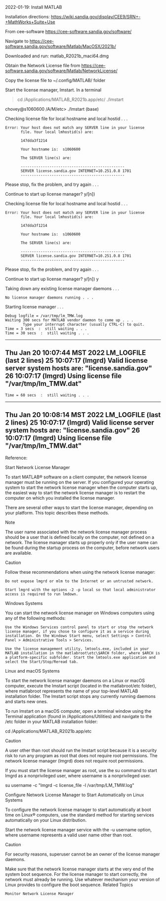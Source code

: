 2022-01-19: Install MATLAB 

Installation directions:
https://wiki.sandia.gov/display/CEE9/SRN+-+MathWorks+Suite+Use


From cee-software
https://cee-software.sandia.gov/software/

Navigate to
https://cee-software.sandia.gov/software/Matlab/MacOSX/2021b/

Downloaded and run:
matlab_R2021b_maci64.dmg

Obtain the Network License file from 
https://cee-software.sandia.gov/software/Matlab/NetworkLicense/

Copy the license file to
~/.config/MATLAB/ folder

Start the license manager, lmstart.  In a terminal
> cd /Applications/MATLAB_R2021b.app/etc/
> ./lmstart


chovey@s1060600 /A/M/etc> ./lmstart                                                                                    (base)

Checking license file for local hostname and local hostid . . .

    Error: Your host does not match any SERVER line in your license
           file. Your local lmhostid(s) are:

           147dda3f1214

           Your hostname is:  s1060600

           The SERVER line(s) are:

           -----------------------------------------------
           SERVER license.sandia.gov INTERNET=10.251.0.8 1701
           -----------------------------------------------

Please stop, fix the problem, and try again . . .

Continue to start up license manager? y/[n])


Checking license file for local hostname and local hostid . . .

    Error: Your host does not match any SERVER line in your license
           file. Your local lmhostid(s) are:

           147dda3f1214

           Your hostname is:  s1060600

           The SERVER line(s) are:

           -----------------------------------------------
           SERVER license.sandia.gov INTERNET=10.251.0.8 1701
           -----------------------------------------------

Please stop, fix the problem, and try again . . .

Continue to start up license manager? y/[n]) y

Taking down any existing license manager daemons . . .

    No license manager daemons running . . .

Starting license manager . . .

    Debug logfile = /var/tmp/lm_TMW.log
    Waiting 300 secs for MATLAB vendor daemon to come up . . .
            Type your interrupt character (usually CTRL-C) to quit.
    Time = 3 secs  :  still waiting . . .
    Time = 30 secs  :  still waiting . . .
------------------------------------------------------------------------
Thu Jan 20 10:07:44 MST 2022    LM_LOGFILE (last 2 lines)
25 10:07:17 (lmgrd) Valid license server system hosts are: "license.sandia.gov"
26 10:07:17 (lmgrd) Using license file "/var/tmp/lm_TMW.dat"
------------------------------------------------------------------------
    Time = 60 secs  :  still waiting . . .
------------------------------------------------------------------------
Thu Jan 20 10:08:14 MST 2022    LM_LOGFILE (last 2 lines)
25 10:07:17 (lmgrd) Valid license server system hosts are: "license.sandia.gov"
26 10:07:17 (lmgrd) Using license file "/var/tmp/lm_TMW.dat"
------------------------------------------------------------------------




Reference:

Start Network License Manager

To start MATLAB® software on a client computer, the network license manager must be running on the server. If you configured your operating system to start the network license manager when the computer starts up, the easiest way to start the network license manager is to restart the computer on which you installed the license manager.

There are several other ways to start the license manager, depending on your platform. This topic describes these methods.

Note

The user name associated with the network license manager process should be a user that is defined locally on the computer, not defined on a network. The license manager starts up properly only if the user name can be found during the startup process on the computer, before network users are available.

Caution

Follow these recommendations when using the network license manager:

    Do not expose lmgrd or mlm to the Internet or an untrusted network.

    Start lmgrd with the options -2 -p local so that local administrator access is required to run lmdown.

Windows Systems

You can start the network license manager on Windows computers using any of the following methods:

    Use the Windows Services control panel to start or stop the network license manager, if you chose to configure it as a service during installation. On the Windows Start menu, select Settings > Control Panel > Administrative Tools > Services.

    Use the license management utility, lmtools.exe, included in your MATLAB installation in the matlabroot\etc\$ARCH folder, where $ARCH is a platform-specific subfolder. Start the lmtools.exe application and select the Start/Stop/Reread tab. 

Linux and macOS Systems

To start the network license manager daemons on a Linux or macOS computer, execute the lmstart script (located in the matlabroot/etc folder), where matlabroot represents the name of your top-level MATLAB installation folder. The lmstart script stops any currently running daemons and starts new ones.

To run lmstart on a macOS computer, open a terminal window using the Terminal application (found in /Applications/Utilities) and navigate to the /etc folder in your MATLAB installation folder:

cd /Applications/MATLAB_R2021b.app/etc

Caution

A user other than root should run the lmstart script because it is a security risk to run any program as root that does not require root permissions. The network license manager (lmgrd) does not require root permissions.

If you must start the license manager as root, use the su command to start lmgrd as a nonprivileged user, where username is a nonprivileged user.

su username -c "lmgrd -c license_file -l /var/tmp/LM_TMW.log"

Configure Network License Manager to Start Automatically on Linux Systems

To configure the network license manager to start automatically at boot time on Linux® computers, use the standard method for starting services automatically on your Linux distribution.

Start the network license manager service with the -u username option, where username represents a valid user name other than root.

Caution

For security reasons, superuser cannot be an owner of the license manager daemons.

Make sure that the network license manager starts at the very end of the system boot sequence. For the license manager to start correctly, the network must already be running. Use whatever mechanism your version of Linux provides to configure the boot sequence.
Related Topics

    Monitor Network License Manager


